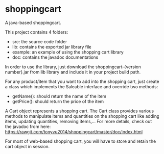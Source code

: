 shoppingcart
============

A java-based shoppingcart.

This project contains 4 folders:

- src: the source code folder
- lib: contains the exported jar library file
- example: an example of using the shopping cart library
- doc: contains the javadoc documentations

In order to use the library, just download the shoppingcart-{version number}.jar from lib library and include it in your project build path.

For any product/item that you want to add into the shopping cart, just create a class which implements the Saleable interface and override two methods:

- getName(): should return the name of the item
- getPrice(): should return the price of the item

A Cart object represents a shopping cart. The Cart class provides various methods to manipulate items and quantities on the shopping cart like adding items, updating quantities, removing items,... For more details, check out the javadoc from here: https://rawgit.com/tonyvu2014/shoppingcart/master/doc/index.html

For most of web-based shopping cart, you will have to store and retain the cart object in session.
